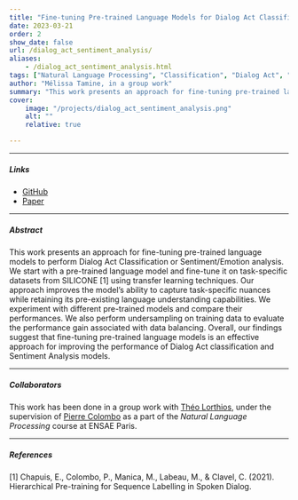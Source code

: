```yaml
---
title: "Fine-tuning Pre-trained Language Models for Dialog Act Classification and Sentiment Analysis" 
date: 2023-03-21
order: 2
show_date: false
url: /dialog_act_sentiment_analysis/
aliases: 
    - /dialog_act_sentiment_analysis.html
tags: ["Natural Language Processing", "Classification", "Dialog Act", "Sentiment Analysis"]
author: "Mélissa Tamine, in a group work"
summary: "This work presents an approach for fine-tuning pre-trained language models to perform dialog act classification or sentiment/emotion analysis."
cover:
    image: "/projects/dialog_act_sentiment_analysis.png"
    alt: ""
    relative: true 

---
```


---

##### Links

+ [GitHub](https://github.com/taminemelissa/intent-classification)
+ [Paper](https://openreview.net/pdf?id=GVofcQ5Obx)

---

##### Abstract

This work presents an approach for fine-tuning pre-trained language models to perform Dialog Act Classification or Sentiment/Emotion analysis. We start with a pre-trained language model and fine-tune it on task-specific datasets from SILICONE [1] using transfer learning techniques. Our approach improves the model’s ability to capture task-specific nuances while retaining its pre-existing language understanding capabilities. We experiment with different pre-trained models and compare their performances. We also perform undersampling on training data to evaluate the performance gain associated with data balancing. Overall, our findings suggest that fine-tuning pre-trained language models is an effective approach for improving the performance of Dialog Act classification and Sentiment Analysis models.

---

##### Collaborators

This work has been done in a group work with [Théo Lorthios](https://www.linkedin.com/in/th%C3%A9o-lorthios-963b3b166/), under the supervision of [Pierre Colombo](https://pierrecolombo.github.io/) as a part of the _Natural Language Processing_ course at ENSAE Paris.

---

##### References

[1] Chapuis, E., Colombo, P., Manica, M., Labeau, M., & Clavel, C. (2021). Hierarchical Pre-training for Sequence Labelling in Spoken Dialog.